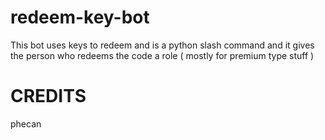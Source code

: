 # redeem-key-bot
This bot uses keys to redeem and is a python slash command and it gives the person who redeems the code a role ( mostly for premium type stuff )


# CREDITS

phecan
